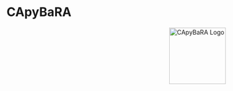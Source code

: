 # CApyBaRA #

<img src="images/CApyBaRA.png" align="right" alt="CApyBaRA Logo" style="height: 130px; width:130px; float: right"/>
